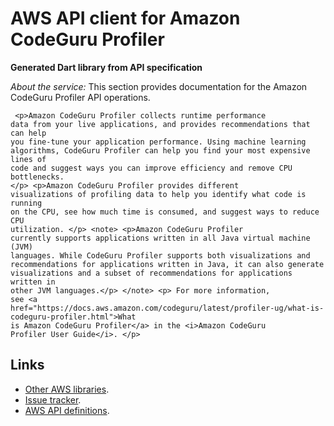 # AWS API client for Amazon CodeGuru Profiler

**Generated Dart library from API specification**

*About the service:*
This section provides documentation for the Amazon CodeGuru Profiler API
operations.
<pre><code> &lt;p&gt;Amazon CodeGuru Profiler collects runtime performance
data from your live applications, and provides recommendations that can help
you fine-tune your application performance. Using machine learning
algorithms, CodeGuru Profiler can help you find your most expensive lines of
code and suggest ways you can improve efficiency and remove CPU bottlenecks.
&lt;/p&gt; &lt;p&gt;Amazon CodeGuru Profiler provides different
visualizations of profiling data to help you identify what code is running
on the CPU, see how much time is consumed, and suggest ways to reduce CPU
utilization. &lt;/p&gt; &lt;note&gt; &lt;p&gt;Amazon CodeGuru Profiler
currently supports applications written in all Java virtual machine (JVM)
languages. While CodeGuru Profiler supports both visualizations and
recommendations for applications written in Java, it can also generate
visualizations and a subset of recommendations for applications written in
other JVM languages.&lt;/p&gt; &lt;/note&gt; &lt;p&gt; For more information,
see &lt;a
href=&quot;https://docs.aws.amazon.com/codeguru/latest/profiler-ug/what-is-codeguru-profiler.html&quot;&gt;What
is Amazon CodeGuru Profiler&lt;/a&gt; in the &lt;i&gt;Amazon CodeGuru
Profiler User Guide&lt;/i&gt;. &lt;/p&gt; </code></pre>

## Links

- [Other AWS libraries](https://github.com/agilord/aws_client/tree/master/generated).
- [Issue tracker](https://github.com/agilord/aws_client/issues).
- [AWS API definitions](https://github.com/aws/aws-sdk-js/tree/master/apis).
